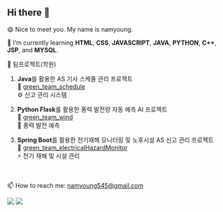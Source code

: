 ## Hi there 👋
😄 Nice to meet you. My name is namyoung.

🌱 I'm currently learning **HTML**, **CSS**, **JAVASCRIPT**, **JAVA**, **PYTHON**, **C++**, **JSP**, and **MYSQL**.

👯 팀프로젝트(학원)
1. **Java**를 활용한 AS 기사 스케줄 관리 프로젝트  
   🔗 [green_team_schedule](https://github.com/namyoung545/green_team_schedule)  
   ⚙️ 신고 관리 시스템

2. **Python Flask**를 활용한 풍력 발전량 자동 예측 AI 프로젝트  
   🔗 [green_team_wind](https://github.com/namyoung545/green_team_wind)  
   💨 풍력 발전 예측

3. **Spring Boot**를 활용한 전기재해 모니터링 및 노후시설 AS 신고 관리 프로젝트  
   🔗 [green_team_electricalHazardMonitor](https://github.com/namyoung545/green_team_electricalHazardMonitor)  
   ⚡ 전기 재해 및 시설 관리

<br>

📫 How to reach me: namyoung545@gmail.com


<div align="left">
  <img src="https://github-readme-stats.vercel.app/api/top-langs/?username=namyoung545&theme=default" />
  <img src="https://github-readme-stats.vercel.app/api?username=namyoung545&show_icons=true&theme=default" />
</div>


<!--
**namyoung545/namyoung545** is a ✨ _special_ ✨ repository because its `README.md` (this file) appears on your GitHub profile.

Here are some ideas to get you started:

- 🔭 I’m currently working on ...
- 🌱 I’m currently learning ...
- 👯 I’m looking to collaborate on ...
- 🤔 I’m looking for help with ...
- 💬 Ask me about ...
- 📫 How to reach me: ...
- 😄 Pronouns: ...
- ⚡ Fun fact: ...
-->
